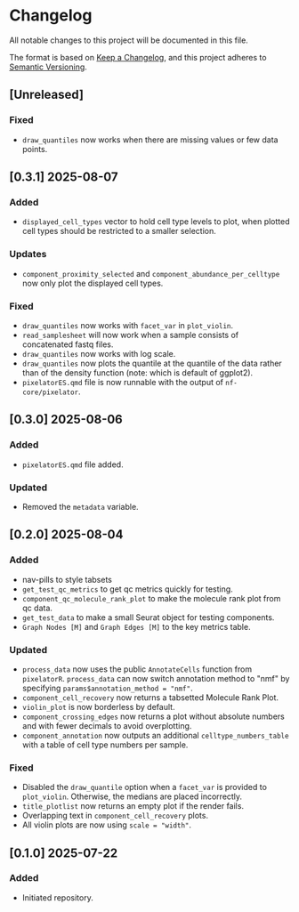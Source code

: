 # Changelog

All notable changes to this project will be documented in this file.

The format is based on [Keep a Changelog](https://keepachangelog.com/en/1.0.0/),
and this project adheres to [Semantic Versioning](https://semver.org/spec/v2.0.0.html).

## [Unreleased]

### Fixed
- `draw_quantiles` now works when there are missing values or few data points.

## [0.3.1] 2025-08-07

### Added
- `displayed_cell_types` vector to hold cell type levels to plot, when plotted cell types should be restricted to a smaller selection.

### Updates
- `component_proximity_selected` and `component_abundance_per_celltype` now only plot the displayed cell types.

### Fixed
- `draw_quantiles` now works with `facet_var` in `plot_violin`.
- `read_samplesheet` will now work when a sample consists of concatenated fastq files.
- `draw_quantiles` now works with log scale.
- `draw_quantiles` now plots the quantile at the quantile of the data rather than of the density function (note: which is default of ggplot2).
- `pixelatorES.qmd` file is now runnable with the output of `nf-core/pixelator`.

## [0.3.0] 2025-08-06

### Added
- `pixelatorES.qmd` file added.

### Updated
- Removed the `metadata` variable.

## [0.2.0] 2025-08-04

### Added
- nav-pills to style tabsets
- `get_test_qc_metrics` to get qc metrics quickly for testing.
- `component_qc_molecule_rank_plot` to make the molecule rank plot from qc data.
- `get_test_data` to make a small Seurat object for testing components.
- `Graph Nodes [M]` and `Graph Edges [M]` to the key metrics table.

### Updated
- `process_data` now uses the public `AnnotateCells` function from `pixelatorR`. `process_data` can now switch annotation method to "nmf" by specifying `params$annotation_method = "nmf"`.
- `component_cell_recovery` now returns a tabsetted Molecule Rank Plot.
- `violin_plot` is now borderless by default.
- `component_crossing_edges` now returns a plot without absolute numbers and with fewer decimals to avoid overplotting.
- `component_annotation` now outputs an additional `celltype_numbers_table` with a table of cell type numbers per sample.

### Fixed
- Disabled the `draw_quantile` option when a `facet_var` is provided to `plot_violin`. Otherwise, the medians are placed incorrectly.
- `title_plotlist` now returns an empty plot if the render fails.
- Overlapping text in `component_cell_recovery` plots.
- All violin plots are now using `scale = "width"`.

## [0.1.0] 2025-07-22

### Added
- Initiated repository.
